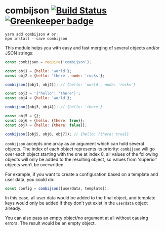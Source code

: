 # combijson [![Build Status](https://travis-ci.org/maxrimue/combijson.svg?branch=master)](https://travis-ci.org/maxrimue/combijson) [![Greenkeeper badge](https://badges.greenkeeper.io/maxrimue/combijson.svg)](https://greenkeeper.io/)

```shell
yarn add combijson # or:
npm install --save combijson
```

This module helps you with easy and fast merging of several objects and/or JSON strings:

```javascript
const combijson = require('combijson');

const obj1 = {hello: 'world'};
const obj2 = {hello: 'there', node: 'rocks'};

combijson([obj1, obj2]); // {hello: 'world', node: 'rocks'}

const obj3 = '{"hello": "there"}';
const obj4 = {hello: 'world'};

combijson([obj3, obj4]); // {hello: 'there'}

const obj5 = {};
const obj6 = {hello: {there: true}};
const obj7 = {hello: {there: false}};

combijson([obj5, obj6, obj7]); // {hello: {there: true}}
```

`combijson` accepts one array as an argument which can hold several objects. The index of each object represents its priority: `combijson` will go over each object starting with the one at index 0, all values of the following objects will only be added to the resulting object, so values from 'superior' objects won't be overwritten.

For example, if you want to create a configuration based on a template and user data, you could do:

```javascript
const config = combijson([userdata, template]);
```

In this case, all user data would be added to the final object, and template keys would only be added if they don't yet exist in the `userdata` object already.

You can also pass an empty object/no argument at all without causing errors. The result would be an empty object.
